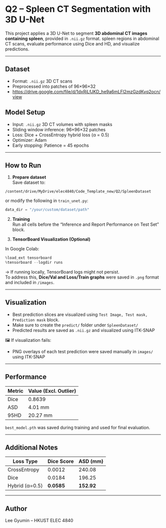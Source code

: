 
# Q2 – Spleen CT Segmentation with 3D U-Net 

This project applies a 3D U-Net to segment **3D abdominal CT images containing spleen**, provided in `.nii.gz` format. spleen regions in abdominal CT scans, evaluate performance using Dice and HD, and visualize predictions.

---

## Dataset

- Format: `.nii.gz` 3D CT scans
- Preprocessed into patches of 96×96×32
- https://drive.google.com/file/d/1dxRiLfJKD_he9a6mLFl2mzGzdKvq2ocn/view

## Model Setup

- Input: `.nii.gz` 3D CT volumes with spleen masks
- Sliding window inference: 96×96×32 patches
- Loss: Dice + CrossEntropy hybrid loss (α = 0.5)
- Optimizer: Adam
- Early stopping: Patience = 45 epochs

---

## How to Run

1. **Prepare dataset**  
   Save dataset to:

```
/content/drive/MyDrive/elec4840/Code_Template_new/Q2/SpleenDataset
```

or modify the following in `train_unet.py`:

```python
data_dir = "/your/custom/dataset/path"
```

2. **Training**  
   Run all cells before the “Inference and Report Performance on Test Set” block.

3. **TensorBoard Visualization (Optional)**

In Google Colab:
```python
%load_ext tensorboard
%tensorboard --logdir runs
```

→ If running locally, TensorBoard logs might not persist.  
To address this, **Dice/Val and Loss/Train graphs** were saved in `.png` format and included in `/images`.

---

## Visualization

- Best prediction slices are visualized using `Test Image, Test mask, Prediction mask` block.
- Make sure to create the `predict/` folder under `SpleenDataset/`
- Predicted results are saved as `.nii.gz` and visualized using ITK-SNAP

🖼 If visualization fails:
- PNG overlays of each test prediction were saved manually in `images/` using ITK-SNAP

---

## Performance

| Metric         | Value (Excl. Outlier) |
|----------------|------------------------|
| Dice           | 0.8639                |
| ASD            | 4.01 mm               |
| 95HD           | 20.27 mm              |

`best_model.pth` was saved during training and used for final evaluation.

---

## Additional Notes

| Loss Type       | Dice Score | ASD (mm) |
|------------------|------------|-----------|
| CrossEntropy     | 0.0012     | 240.08    |
| Dice             | 0.0184     | 196.25    |
| Hybrid (α=0.5)   | **0.0585** | **152.92** |

---

## Author

Lee Gyumin – HKUST ELEC 4840

